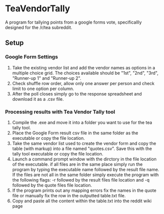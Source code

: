# TeaVendorTally
A program for tallying points from a google forms vote, specificallly designed for the /r/tea subreddit.

## Setup
### Google Form Settings
1. Take the existing vendor list and add the vendor names as options in a multiple choice grid. The choices available should be "1st", "2nd", "3rd", "Runner-up 1" and "Runner-up 2".
2. Check shuffle row order, allow only one answer per person and check limit to one option per column. 
3. After the poll closes simply go to the response spreadsheet and download it as a .csv file.

### Processing results with Tea Vendor Tally tool
1. Compile the .exe and move it into a folder you want to use for the tea tally tool.
2. Place the Google Form result csv file in the same folder as the executable or copy the file location.
3. Take the same vendor list used to create the vendor form and copy the table (with markup) into a file named "quotes.csv". Save this with the tally tool executable or copy the file location.
4. Launch a command prompt window with the dirctory in the file location of the executable. if all files are in the same place simply run the program by typing the executable name followed by the result file name. If the files are not all in the same folder simply execute the program with the following flags: -r followed by the result files file location and -q followed by the quote files file location.
5. If the program prints out any mapping errors fix the names in the quote file or manually fix the row in the outputted table.txt file.
6. Copy and paste all the content within the table.txt into the reddit wiki page
